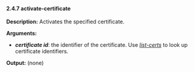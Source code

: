 #### 2.4.7 activate-certificate

**Description:** Activates the specified certificate.

**Arguments:**
* ***certificate id***: the identifier of the certificate. Use *[list-certs](#243-list-certs)* to look up certificate identifiers.

**Output:** (none)